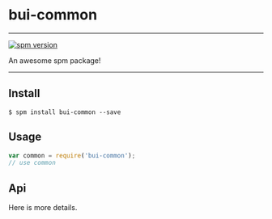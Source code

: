 # bui-common

---

[![spm version](http://spmjs.io/badge/bui-common)](http://spmjs.io/package/bui-common)

An awesome spm package!

---

## Install

```
$ spm install bui-common --save
```

## Usage

```js
var common = require('bui-common');
// use common
```

## Api

Here is more details.

